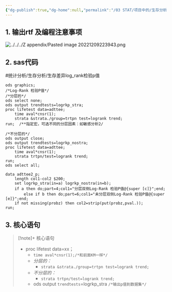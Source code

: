 ```yaml
---
{"dg-publish":true,"dg-home":null,"permalink":"/03 STAT/项目中的/生存分析/02 生存分析-分层（不分层）log-rank求两组的差异p值/","dgPassFrontmatter":true}
---
```



## 1. 输出rtf 及编程注意事项

![../../../Z appendix/Pasted image 20221209223943.png](/img/user/Z%20appendix/Pasted%20image%2020221209223943.png)

## 2. sas代码

#统计分析/生存分析/生存差异log_rank检验p值

```sas
ods graphics;
/*Log-Rank 检验P值*/
/*分层的*/
ods select none;
ods output trendtests=logrkp_stra;
proc lifetest data=adttee;
	time aval*cnsr(1);
	strata &strata./group=trtpn test=logrank trend;
run;  /**指定宏，可选不同的分层因素：如敏感分析2/

/*不分层的*/
ods output close;
ods output trendtests=logrkp_nostra;
proc lifetest data=adttee;
	time aval*cnsr(1);
	strata trtpn/test=logrank trend;
run;
ods select all;

data adttee2_p;
	length col1-col2 $200;
	set logrkp_stra(in=a) logrkp_nostra(in=b);
	if a then do;part=4;col1="分层双侧Log-Rank 检验P值@{super [c]}";end;
		else if b then do;part=6;col1="未分层双侧Log-Rank 检验P值@{super [e]}";end;
	if not missing(probz) then col2=strip(put(probz,pval.));
run;
```

## 3. 核心语句

> [!note]+ 核心语句 
> - proc lifetest data=xx；
> 	- `time aval*cnsr(1);/*和前面KM一样*/`
> 	- *分层的：*
> 		- `strata &strata./group=trtpn test=logrank trend;`
> 	- *不分层的：*
> 		- `strata trtpn/test=logrank trend;`
> 	- ods output `trendtests`=logrkp_stra `/*输出p值到数据集*/`





